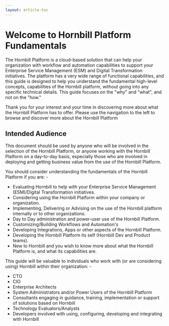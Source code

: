 ```yaml
---
layout: article-toc
---
```

# Welcome to Hornbill Platform Fundamentals
The Hornbill Platform is a cloud-based solution that can help your organization with workflow and automation capabilities to support your Enterprise Service Management (ESM) and Digital Transformation initiatives. The platform has a very wide range of functional capabilities, and this guide is designed to help you understand the fundamental high-level concepts, capabilities of the Hornbill platform, without going into any specific technical details.  This guide focuses on the "why" and "what", and not on the "how."

Thank you for your interest and your time in discovering more about what the Hornbill Platform has to offer. Please use the navigation to the left to browse and discover more about the Hornbill Platform

## Intended Audience 
This document should be used by anyone who will be involved in the selection of the Hornbill Platform, or anyone working with the Hornbill Platform on a day-to-day basis, especially those who are involved in deploying and getting business value from the use of the Hornbill Platform.  

You should consider understanding the fundamentals of the Hornbill Platform if you are: -

- Evaluating Hornbill to help with your Enterprise Service Management (ESM)/Digital Transformation initiatives.
- Considering using the Hornbill Platform within your company or organization.
- Implementing, Delivering or Advising on the use of the Hornbill platform internally or to other organizations.
- Day to Day administration and power-user use of the Hornbill Platform.
- Customizing/Building Workflows and Automation's
- Developing Integrations, Apps or other aspects of the Hornbill Platform.
- Developing the Hornbill Platform its self (Hornbill Dev and Product teams).
- New to Hornbill and you wish to know more about what the Hornbill Platform is, and what its capabilities are. 

This guide will be valuable to individuals who work with (or are considering using) Hornbill within their organization: -

- CTO
- CIO 
- Enterprise Architects 
- System Administrators and/or Power Users of the Hornbill Platform
- Consultants engaging in guidance, training, implementation or support of solutions based on Hornbill
- Technology Evaluators/Analysts
- Developers involved with using, configuring, developing and integrating with Hornbill

